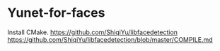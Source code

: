 # Yunet-for-faces
Install CMake.
https://github.com/ShiqiYu/libfacedetection
https://github.com/ShiqiYu/libfacedetection/blob/master/COMPILE.md
